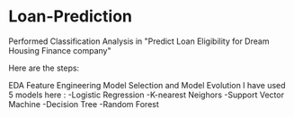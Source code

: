 # Loan-Prediction
Performed Classification Analysis in "Predict Loan Eligibility for Dream Housing Finance company"

Here are the steps:

EDA
Feature Engineering
Model Selection and Model Evolution
I have used 5 models here : -Logistic Regression -K-nearest Neighors -Support Vector Machine -Decision Tree -Random Forest
